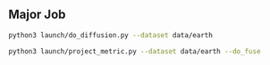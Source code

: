 



## Major Job
```bash
python3 launch/do_diffusion.py --dataset data/earth

python3 launch/project_metric.py --dataset data/earth --do_fuse
```
